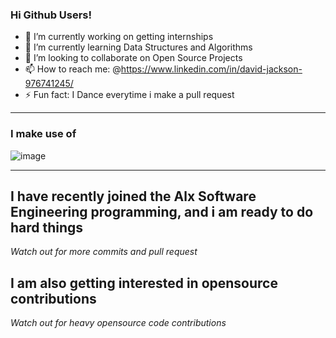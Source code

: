 ### Hi Github Users!


- 🔭 I’m currently working on getting internships
- 🌱 I’m currently learning Data Structures and Algorithms 
- 👯 I’m looking to collaborate on Open Source Projects
- 📫 How to reach me: @https://www.linkedin.com/in/david-jackson-976741245/
- ⚡ Fun fact: I Dance everytime i make a pull request 

-----
### I make use of
![image](https://user-images.githubusercontent.com/82128740/216700707-11423bb7-db3d-4de9-89e8-ce8ee7059727.png)



----
## I have recently joined the Alx Software Engineering programming, and i am ready to do hard things
*Watch out for more commits and pull request*
## I am also getting interested in opensource contributions
*Watch out for heavy opensource code contributions*
